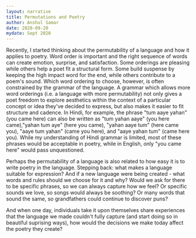 ```yaml
---
layout: narrative
title: Permutations and Poetry
author: Anshul Samar
date: 2020-09-20
mydate: Sept 2020
---
```


Recently, I started thinking about the permutability of a language and how it applies to poetry. Word order is important and the right sequence of words can create emotion, surprise, and satisfaction. Some orderings are pleasing while others help a poet fit a structural form. Some build suspense by keeping the high impact word for the end, while others contribute to a poem's sound. Which word ordering to choose, however, is often constrained by the grammar of the language. A grammar which allows more word orderings (i.e. a language with more permutability) not only gives a poet freedom to explore aesthetics within the context of a particular concept or idea they've decided to express, but also makes it easier to fit structure and cadence. In Hindi, for example, the phrase "tum aaye yahan" (you came here) can also be written as "tum yahan aaye" (you here came),"yahan tum aye" (here you came), "yahan aaye tum" (here came you), "aaye tum yahan" (came you here), and "aaye yahan tum" (came here you). While my understanding of Hindi grammar is limited, most of these phrases would be acceptable in poetry, while in English, only "you came here" would pass unquestioned. 
  
Perhaps the permutability of a language is also related to how easy it is to write poetry in the language. Stepping back: what makes a language suitable for expression? And if a new language were being created - what words and rules should we choose for it and why? Would we ask for there to be specific phrases, so we can always capture how we feel? Or specific sounds we love, so songs would always be soothing? Or many words that sound the same, so grandfathers could continue to discover puns?  
  
And when one day, individuals take it upon themselves share experiences that the language we made couldn't fully capture (and start doing so in beautiful suprising ways), how would the decisions we make today affect the poetry they create?   

